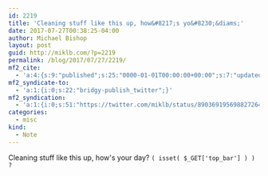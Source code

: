 ```yaml
---
id: 2219
title: 'Cleaning stuff like this up, how&#8217;s yo&#8230;&diams;'
date: 2017-07-27T00:38:25-04:00
author: Michael Bishop
layout: post
guid: http://miklb.com/?p=2219
permalink: /blog/2017/07/27/2219/
mf2_cite:
  - 'a:4:{s:9:"published";s:25:"0000-01-01T00:00:00+00:00";s:7:"updated";s:25:"0000-01-01T00:00:00+00:00";s:8:"category";a:1:{i:0;s:0:"";}s:6:"author";a:0:{}}'
mf2_syndicate-to:
  - 'a:1:{i:0;s:22:"bridgy-publish_twitter";}'
mf2_syndication:
  - 'a:1:{i:0;s:51:"https://twitter.com/miklb/status/890369195698827264";}'
categories:
  - misc
kind:
  - Note
---
```

Cleaning stuff like this up, how's your day? `( isset( $_GET['top_bar'] ) ) ?`